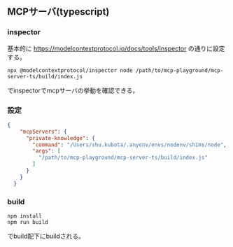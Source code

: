 ## MCPサーバ(typescript)
### inspector
基本的に
https://modelcontextprotocol.io/docs/tools/inspector
の通りに設定する。

```shell
npx @modelcontextprotocol/inspector node /path/to/mcp-playground/mcp-server-ts/build/index.js
```

でinspectorでmcpサーバの挙動を確認できる。

### 設定
```json
{
    "mcpServers": {
      "private-knowledge": {
        "command": "/Users/shu.kubota/.anyenv/envs/nodenv/shims/node",
        "args": [
          "/path/to/mcp-playground/mcp-server-ts/build/index.js"
        ]
      }
    }
  }
```
### build
```shell
npm install
npm run build
```

でbuild配下にbuildされる。
